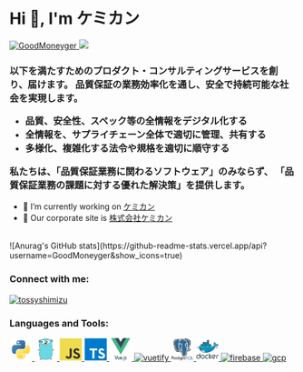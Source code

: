 <h1 align="left">Hi 👋, I'm ケミカン</h1>
  <a href="https://github.com/GoodMoneyger">
    <img src="https://komarev.com/ghpvc/?username=GoodMoneyger" alt="GoodMoneyger" />
  </a>
  <a href="http://twitter.com/tossyshimizu">
    <img height="20" src="https://img.shields.io/twitter/follow/tossyshimizu?label=Twitter&logo=twitter&style=flat" />
  </a>
<h3 align="left">
  以下を満たすためのプロダクト・コンサルティングサービスを創り、届けます。 品質保証の業務効率化を通し、安全で持続可能な社会を実現します。<br />
  <ul>
    <li>品質、安全性、スペック等の全情報をデジタル化する</li>
    <li>全情報を、サプライチェーン全体で適切に管理、共有する</li>
    <li>多様化、複雑化する法令や規格を適切に順守する</li>
  </ul>
  私たちは、「品質保証業務に関わるソフトウェア」のみならず、 「品質保証業務の課題に対する優れた解決策」を提供します。
</h2>

- 🔭 I’m currently working on [ケミカン](https://sdsocr.com)
- 🏢 Our corporate site is [株式会社ケミカン](https://chemican.net/)
<br />
![Anurag's GitHub stats](https://github-readme-stats.vercel.app/api?username=GoodMoneyger&show_icons=true)

<h3 align="left">Connect with me:</h3>

<p align="left">
<a href="https://twitter.com/tossyshimizu" target="blank"><img align="center" src="https://raw.githubusercontent.com/rahuldkjain/github-profile-readme-generator/master/src/images/icons/Social/twitter.svg" alt="tossyshimizu" height="30" width="40" /></a>
</p>

<h3 align="left">Languages and Tools:</h3>
<p align="left">
  <a href="https://www.python.org" target="_blank" rel="noreferrer">
    <img src="https://raw.githubusercontent.com/devicons/devicon/master/icons/python/python-original.svg" alt="python" width="40" height="40"/>
  </a>
  <a href="https://golang.org" target="_blank" rel="noreferrer">
    <img src="https://raw.githubusercontent.com/devicons/devicon/master/icons/go/go-original.svg" alt="go" width="40" height="40"/>
  </a>
  <a href="https://developer.mozilla.org/en-US/docs/Web/JavaScript" target="_blank" rel="noreferrer">
    <img src="https://raw.githubusercontent.com/devicons/devicon/master/icons/javascript/javascript-original.svg" alt="javascript" width="40" height="40"/>
  </a>
  <a href="https://www.typescriptlang.org/" target="_blank" rel="noreferrer">
    <img src="https://raw.githubusercontent.com/devicons/devicon/master/icons/typescript/typescript-original.svg" alt="typescript" width="40" height="40"/>
  </a>
  <a href="https://vuejs.org/" target="_blank" rel="noreferrer">
    <img src="https://raw.githubusercontent.com/devicons/devicon/master/icons/vuejs/vuejs-original-wordmark.svg" alt="vuejs" width="40" height="40"/>
  </a>
  <a href="https://vuetifyjs.com/en/" target="_blank" rel="noreferrer">
    <img src="https://bestofjs.org/logos/vuetify.svg" alt="vuetify" width="40" height="40"/>
  </a>
  <a href="https://www.postgresql.org" target="_blank" rel="noreferrer">
    <img src="https://raw.githubusercontent.com/devicons/devicon/master/icons/postgresql/postgresql-original-wordmark.svg" alt="postgresql" width="40" height="40"/>
  </a>
  <a href="https://www.docker.com/" target="_blank" rel="noreferrer">
    <img src="https://raw.githubusercontent.com/devicons/devicon/master/icons/docker/docker-original-wordmark.svg" alt="docker" width="40" height="40"/>
  </a>
  <a href="https://firebase.google.com/" target="_blank" rel="noreferrer">
    <img src="https://www.vectorlogo.zone/logos/firebase/firebase-icon.svg" alt="firebase" width="40" height="40"/>
  </a>
  <a href="https://cloud.google.com" target="_blank" rel="noreferrer">
    <img src="https://www.vectorlogo.zone/logos/google_cloud/google_cloud-icon.svg" alt="gcp" width="40" height="40"/>
  </a>  
</p>
